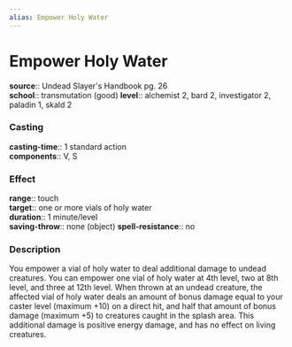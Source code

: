 ```yaml
---
alias: Empower Holy Water
---
```


# Empower Holy Water 

**source**:: Undead Slayer's Handbook pg. 26  
**school**:: transmutation (good)
**level**:: alchemist 2, bard 2, investigator 2, paladin 1, skald 2

### Casting 

**casting-time**:: 1 standard action  
**components**:: V, S

### Effect 

**range**:: touch  
**target**:: one or more vials of holy water  
**duration**:: 1 minute/level  
**saving-throw**:: none (object)
**spell-resistance**:: no

### Description 

You empower a vial of holy water to deal additional damage to undead creatures. You can empower one vial of holy water at 4th level, two at 8th level, and three at 12th level. When thrown at an undead creature, the affected vial of holy water deals an amount of bonus damage equal to your caster level (maximum +10) on a direct hit, and half that amount of bonus damage (maximum +5) to creatures caught in the splash area. This additional damage is positive energy damage, and has no effect on living creatures.
